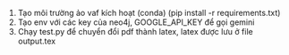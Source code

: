 1. Tạo môi trường ảo vaf kích hoạt (conda) (pip install -r requirements.txt)
2. Tạo env với các key của neo4j, GOOGLE_API_KEY để gọi gemini
3. Chạy test.py để chuyển đổi pdf thành latex, latex được lưu ở file output.tex